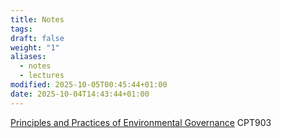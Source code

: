 ```yaml
---
title: Notes
tags:
draft: false
weight: "1"
aliases:
  - notes
  - lectures
modified: 2025-10-05T00:45:44+01:00
date: 2025-10-04T14:43:44+01:00
---
```

[Principles and Practices of Environmental Governance](/masters/modules/sustainable-transport/) CPT903